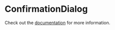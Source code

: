 # ConfirmationDialog

Check out the [documentation](https://docs.commercetools.com/merchant-center-customizations/api-reference/commercetools-frontend-application-components#confirmationdialog) for more information.

